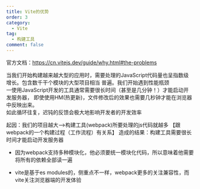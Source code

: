 ```yaml
---
title: Vite的优势
order: 3
category:
  - Vite
tag:
  - 构建工具
comment: false
---
```

官方文档：<https://cn.vitejs.dev/guide/why.html#the-problems>  

当我们开始构建越来越大型的应用时，需要处理的JavaScript代码量也呈指数级增长。包含数千干个模块的大型项目相当
普遍。我们开始遇到性能瓶颈  
一使用JavaScript开发的工具通常需要很长时间（甚至是几分钟！）才能启动开发服务器，
即使使用HM(热更新)，文件修改后的效果也需要几秒钟才能在浏览器中反映出来。  
如此循环往复，迟钝的反馈会极大地影响开发者的开发效率  

起因：我们的项目越大-->构建工具(webpack)所要处理的js代码就越多
【跟webpack的一个构建过程（工作流程）有关系】
造成的结果：构建工具需要很长时间才能启动开发服务器

- 因为webpack支持多种模块化，他必须要统一模块化代码，所以意味着他需要将所有的依赖全部读一遍

- vite是基于es modules的，侧重点不一样，webpack更多的关注兼容性，而vite关注浏览器端的开发体验
